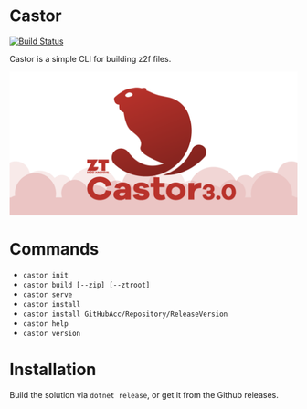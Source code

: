 # Castor
[![Build Status](https://travis-ci.com/ZtModArchive/Castor.svg?branch=master)](https://travis-ci.com/ZtModArchive/Castor)

Castor is a simple CLI for building z2f files.

<img src="castor3-github-social-preview.png" alt="Arluq logo"/>

# Commands

* `castor init`
* `castor build [--zip] [--ztroot]`
* `castor serve`
* `castor install`
* `castor install GitHubAcc/Repository/ReleaseVersion`
* `castor help`
* `castor version`

# Installation
Build the solution via `dotnet release`, or get it from the Github releases.
